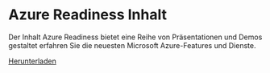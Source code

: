 <div>
<h1>Azure Readiness Inhalt</h1>
<p>Der Inhalt Azure Readiness bietet eine Reihe von Präsentationen und Demos gestaltet erfahren Sie die neuesten Microsoft Azure-Features und Dienste.</p>
<p><a href="http://go.microsoft.com/fwlink/p/?LinkId=331133" class="solution-cta-link light-font arrowbtn green">Herunterladen</a></p>
</div>
